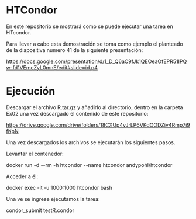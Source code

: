 # HTCondor
En este repositorio se mostrará como se puede ejecutar una tarea en HTcondor.

Para llevar a cabo esta demostración se toma como ejemplo el planteado de la diapositiva numero 41 de la siguiente presentación:

https://docs.google.com/presentation/d/1_D_Q6aC9fJk1QEOeaOfEPR51IPQw-fd1VEmcZyL0mnE/edit#slide=id.p4

# Ejecución

Descargar el archivo R.tar.gz y añadirlo al directorio, dentro en la carpeta Ex02 una vez descargado el contenido de este repositorio:

https://drive.google.com/drive/folders/18CXUp4vJrLP6VKdOODZiv4Rmp7i9fKpN

Una vez descargados los archivos se ejecutarán los siguientes pasos.

Levantar el contenedor:

docker run -d --rm -h htcondor --name htcondor andypohl/htcondor

Acceder a  él:

docker exec -it -u 1000:1000 htcondor bash

Una ve se  ingrese ejecutamos la tarea:

condor_submit testR.condor
